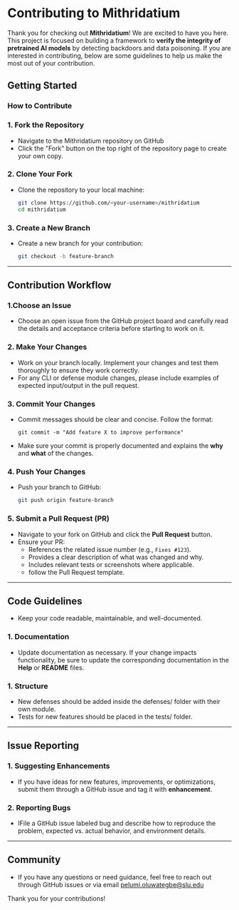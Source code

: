 # Contributing to Mithridatium

Thank you for checking out **Mithridatium**! We are excited to have you here. This project is focused on building a framework to **verify the integrity of pretrained AI models** by detecting backdoors and data poisoning. If you are interested in contributing, below are some guidelines to help us make the most out of your contribution.

## Getting Started

### How to Contribute

### 1. **Fork the Repository**

- Navigate to the Mithridatium repository on GitHub
- Click the "Fork" button on the top right of the repository page to create your own copy.

### 2. **Clone Your Fork**

- Clone the repository to your local machine:
  ```bash
  git clone https://github.com/<your-username>/mithridatium
  cd mithridatium
  ```

### 3. **Create a New Branch**

- Create a new branch for your contribution:
  ```bash
  git checkout -b feature-branch
  ```

---

## Contribution Workflow

### 1.Choose an Issue

- Choose an open issue from the GitHub project board and carefully read the details and acceptance criteria before starting to work on it.

### 2. Make Your Changes

- Work on your branch locally. Implement your changes and test them thoroughly to ensure they work correctly.
- For any CLI or defense module changes, please include examples of expected input/output in the pull request.

### 3. Commit Your Changes

- Commit messages should be clear and concise. Follow the format:
  ```
  git commit -m "Add feature X to improve performance"
  ```
- Make sure your commit is properly documented and explains the **why** and **what** of the changes.

### 4. Push Your Changes

- Push your branch to GitHub:
  ```bash
  git push origin feature-branch
  ```

### 5. Submit a Pull Request (PR)

- Navigate to your fork on GitHub and click the **Pull Request** button.
- Ensure your PR:
  - References the related issue number (e.g., `Fixes #123`).
  - Provides a clear description of what was changed and why.
  - Includes relevant tests or screenshots where applicable.
  - follow the Pull Request template.

---

## Code Guidelines

- Keep your code readable, maintainable, and well-documented.

### 1. Documentation

- Update documentation as necessary. If your change impacts functionality, be sure to update the corresponding documentation in the **Help** or **README** files.

### 1. Structure

- New defenses should be added inside the defenses/ folder with their own module.
- Tests for new features should be placed in the tests/ folder.

---

## Issue Reporting

### 1. Suggesting Enhancements

- If you have ideas for new features, improvements, or optimizations, submit them through a GitHub issue and tag it with **enhancement**.

### 2. Reporting Bugs

- IFile a GitHub issue labeled bug and describe how to reproduce the problem, expected vs. actual behavior, and environment details.

---

## Community

- If you have any questions or need guidance, feel free to reach out through GitHub issues or via email pelumi.oluwategbe@slu.edu

Thank you for your contributions!
